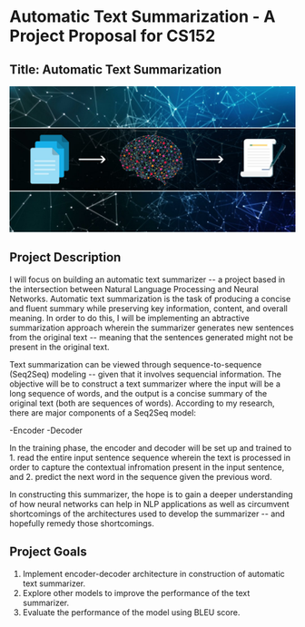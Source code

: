 # Automatic Text Summarization - A Project Proposal for CS152

## Title: Automatic Text Summarization 
![image](https://github.com/jrod2699/CS152-Project/blob/gh-pages/Text-Summarization.jpg?raw=true)

## Project Description 

I will focus on building an automatic text summarizer -- a project based in the intersection between Natural Language Processing and Neural Networks. Automatic text summarization is the task of producing a concise and fluent summary while preserving key information, content, and overall meaning. In order to do this, I will be implementing an abtractive summarization approach wherein the summarizer generates new sentences from the original text -- meaning that the sentences generated might not be present in the original text. 

Text summarization can be viewed through sequence-to-sequence (Seq2Seq) modeling -- given that it involves sequencial information. The objective will be to construct a text summarizer where the input will be a long sequence of words, and the output is a concise summary of the original text (both are sequences of words). According to my research, there are major components of a Seq2Seq model: 

-Encoder
-Decoder

In the training phase, the encoder and decoder will be set up and trained to 1. read the entire input sentence sequence wherein the text is processed in order to capture the contextual infromation present in the input sentence, and 2. predict the next word in the sequence given the previous word. 

In constructing this summarizer, the hope is to gain a deeper understanding of how neural networks can help in NLP applications as well as circumvent shortcomings of the architectures used to develop the summarizer -- and hopefully remedy those shortcomings.

## Project Goals
1. Implement encoder-decoder architecture in construction of automatic text summarizer.
2. Explore other models to improve the performance of the text summarizer. 
3. Evaluate the performance of the model using BLEU score.
